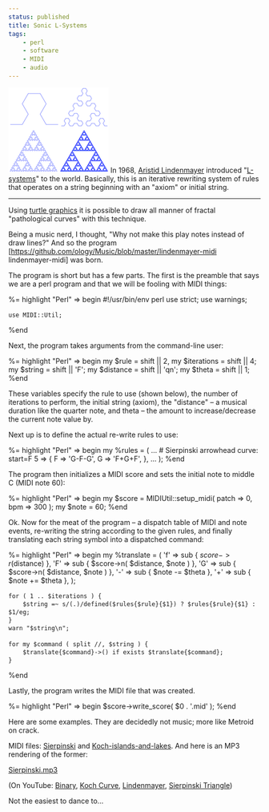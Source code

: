 ```yaml
---
status: published
title: Sonic L-Systems
tags:
    - perl
    - software
    - MIDI
    - audio
---
```


![](Serpinski_Lsystem.png)
In 1968, [Aristid Lindenmayer](https://en.wikipedia.org/wiki/Aristid_Lindenmayer) introduced "[L-systems](https://en.wikipedia.org/wiki/L-system)" to the world. Basically, this is an iterative rewriting system of rules that operates on a string beginning with an "axiom" or initial string.

---

Using [turtle graphics](https://en.wikipedia.org/wiki/Turtle_graphics) it is possible to draw all manner of fractal "pathological curves" with this technique.

Being a music nerd, I thought, "Why not make this play notes instead of draw lines?" And so the program [https://github.com/ology/Music/blob/master/lindenmayer-midi lindenmayer-midi] was born.

The program is short but has a few parts. The first is the preamble that says we are a perl program and that we will be fooling with MIDI things:

%= highlight "Perl" => begin
    #!/usr/bin/env perl
    use strict;
    use warnings;

    use MIDI::Util;
%end

Next, the program takes arguments from the command-line user:

%= highlight "Perl" => begin
    my $rule       = shift || 2,
    my $iterations = shift || 4;
    my $string     = shift || 'F';
    my $distance   = shift || 'qn';
    my $theta      = shift || 1;
%end

These variables specify the rule to use (shown below), the number of iterations to perform, the initial string (axiom), the "distance" – a musical duration like the quarter note, and theta – the amount to increase/decrease the current note value by.

Next up is to define the actual re-write rules to use:

%= highlight "Perl" => begin
    my %rules = (
        ...
        # Sierpinski arrowhead curve: start=F
        5 => {
            F => 'G-F-G',
            G => 'F+G+F',
        },
        ...
    );
%end

The program then initializes a MIDI score and sets the initial note to middle C (MIDI note 60):

%= highlight "Perl" => begin
    my $score = MIDIUtil::setup_midi( patch => 0, bpm => 300 );
    my $note = 60;
%end

Ok. Now for the meat of the program – a dispatch table of MIDI and note events, re-writing the string according to the given rules, and finally translating each string symbol into a dispatched command:

%= highlight "Perl" => begin
    my %translate = (
        'f' => sub { $score->r($distance) },
        'F' => sub { $score->n( $distance, $note ) },
        'G' => sub { $score->n( $distance, $note ) },
        '-' => sub { $note -= $theta },
        '+' => sub { $note += $theta },
    );

    for ( 1 .. $iterations ) {
        $string =~ s/(.)/defined($rules{$rule}{$1}) ? $rules{$rule}{$1} : $1/eg;
    }
    warn "$string\n";

    for my $command ( split //, $string ) {
        $translate{$command}->() if exists $translate{$command};
    }
%end

Lastly, the program writes the MIDI file that was created.

%= highlight "Perl" => begin
    $score->write_score( $0 . '.mid' );
%end

Here are some examples. They are decidedly not music; more like Metroid on crack.

MIDI files: [Sierpinski](https://www.ology.net/tech/wp-content/uploads/Sierpinski.mid) and [Koch-islands-and-lakes](https://www.ology.net/tech/wp-content/uploads/Koch-islands-and-lakes.mid). And here is an MP3 rendering of the former:

[Sierpinski.mp3](Sierpinski.mp3)

(On YouTube: [Binary](https://www.youtube.com/watch?v=v6dTNOsfAUY), [Koch Curve](https://www.youtube.com/watch?v=K_PqVZGScJQ), [Lindenmayer](https://www.youtube.com/watch?v=LUr_3Hfrinc), [Sierpinski Triangle](https://www.youtube.com/watch?v=Gt8NYdsdidU))

Not the easiest to dance to…

